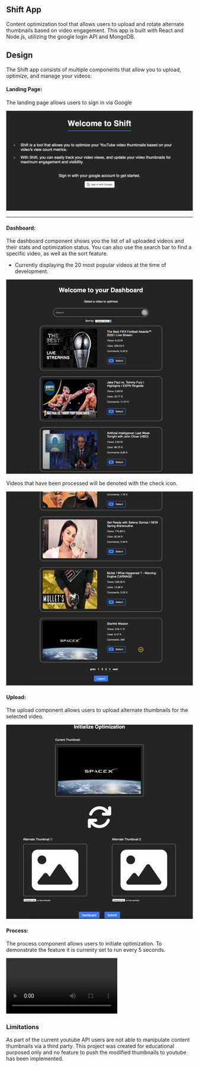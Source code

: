 ## Shift App

Content optimization tool that allows users to upload and rotate alternate thumbnails based on video engagement. This app is built with React and Node.js, utilizing the google login API and MongoDB.

## Design

The Shift app consists of multiple components that allow you to upload, optimize, and manage your videos:

#### Landing Page:

The landing page allows users to sign in via Google

![landingPage](public/images/landingPage.png)

---

#### Dashboard:

The dashboard component shows you the list of all uploaded videos and their stats and optimization status. You can also use the search bar to find a specific video, as well as the sort feature.

- Currently displaying the 20 most popular videos at the time of development.

![dashboard](public/images/dashboard.png)

Videos that have been processed will be denoted with the check icon.

![optimized](public/images/selected.png)

#### Upload:

The upload component allows users to upload alternate thumbnails for the selected video.

![upload](public/images/optimize.png)

#### Process:

The process component allows users to initiate optimization. To demonstrate the feature it is currenty set to run every 5 seconds.

![process](public/images/process_.mov)

### Limitations

As part of the current youtube API users are not able to manipulate content thumbnails via a third party. This project was created for educational purposed only and no feature to push the modified thumbnails to youtube has been implemented.
